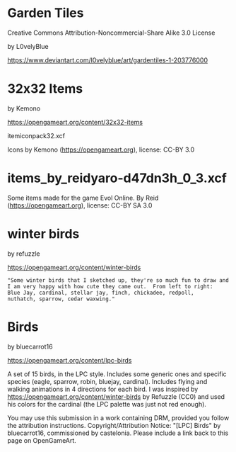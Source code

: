 
# Garden Tiles

Creative Commons Attribution-Noncommercial-Share Alike 3.0 License

by L0velyBlue

https://www.deviantart.com/l0velyblue/art/gardentiles-1-203776000


# 32x32 Items 

by Kemono

https://opengameart.org/content/32x32-items

itemiconpack32.xcf
  
Icons by Kemono (https://opengameart.org), license: CC-BY 3.0

# items_by_reidyaro-d47dn3h_0_3.xcf
  
Some items made for the game Evol Online. By Reid
(https://opengameart.org), license: CC-BY SA 3.0

# winter birds

by refuzzle
  
https://opengameart.org/content/winter-birds
  
    "Some winter birds that I sketched up, they're so much fun to draw and
    I am very happy with how cute they came out.  From left to right:
    Blue Jay, cardinal, stellar jay, finch, chickadee, redpoll,
    nuthatch, sparrow, cedar waxwing."
  

# Birds

by bluecarrot16

https://opengameart.org/content/lpc-birds

A set of 15 birds, in the LPC style. Includes some generic ones and specific species (eagle, sparrow, robin, bluejay, cardinal). Includes flying and walking animations in 4 directions for each bird. I was inspired by https://opengameart.org/content/winter-birds by Refuzzle (CC0) and used his colors for the cardinal (the LPC palette was just not red enough).

You may use this submission in a work containing DRM, provided you follow the attribution instructions. 
Copyright/Attribution Notice: 
"[LPC] Birds" by bluecarrot16, commissioned by castelonia. Please include a link back to this page on OpenGameArt.
